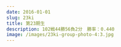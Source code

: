 ```yaml
---
date: 2016-01-01
slug: 23ki
title: 第23期生
description: 102戦44勝56負2分　勝率：0.440
image: /images/23ki-group-photo-4:3.jpg
---
```

